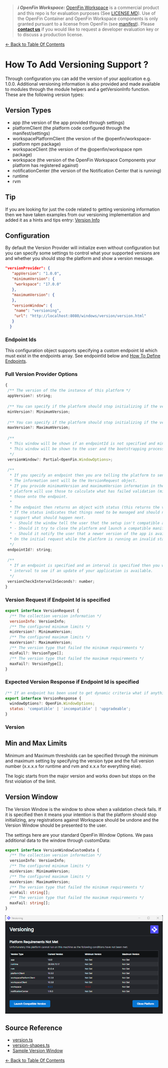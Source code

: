 > **_:information_source: OpenFin Workspace:_** [OpenFin Workspace](https://www.openfin.co/workspace/) is a commercial product and this repo is for evaluation purposes (See [LICENSE.MD](../LICENSE.MD)). Use of the OpenFin Container and OpenFin Workspace components is only granted pursuant to a license from OpenFin (see [manifest](../public/manifest.fin.json)). Please [**contact us**](https://www.openfin.co/workspace/poc/) if you would like to request a developer evaluation key or to discuss a production license.

[<- Back to Table Of Contents](../README.md)

# How To Add Versioning Support ?

Through configuration you can add the version of your application e.g. 1.0.0. Additional versioning information is also provided and made available to modules through the module helpers and a getVersionInfo function. These are the following version types:

## Version Types

- app (the version of the app provided through settings)
- platformClient (the platform code configured through the manifest/settings)
- workspacePlatformClient (the version of the @openfin/workspace-platform npm package)
- workspaceClient (the version of the @openfin/workspace npm package)
- workspace (the version of the OpenFin Workspace Components your platform has registered against)
- notificationCenter (the version of the Notification Center that is running)
- runtime
- rvm

## Tip

If you are looking for just the code related to getting versioning information then we have taken examples from our versioning implementation and added it as a hints and tips entry: [Version Info](../../hints-and-tips/docs/version-info.md)

## Configuration

By default the Version Provider will initialize even without configuration but you can specify some settings to control what your supported versions are and whether you should stop the platform and show a version message.

```json
"versionProvider": {
   "appVersion": "1.0.0",
   "minimumVersion": {
    "workspace": "17.0.0"
   },
   "maximumVersion": {
   },
   "versionWindow": {
    "name": "versioning",
    "url": "http://localhost:8080/windows/version/version.html"
   }
  }
```

### Endpoint Ids

This configuration object supports specifying a custom endpoint Id which must exist in the endpoints array. See endpointId below and [How To Define Endpoints](./how-to-define-endpoints.md).

### Full Version Provider Options

```javascript
{
 /** The version of the the instance of this platform */
 appVersion?: string;

 /** You can specify if the platform should stop initializing if the version is less than any of the specified minimum versions */
 minVersion?: MinimumVersion;

 /** You can specify if the platform should stop initializing if the version is more than any of the specified maximum versions */
 maxVersion?: MaximumVersion;

 /**
  * This window will be shown if an endpointId is not specified and min and max criteria has been specified and has not been met.
  * This window will be shown to the user and the bootstrapping process will be stopped.
  */
 versionWindow?: Partial<OpenFin.WindowOptions>;

 /**
  * If you specify an endpoint then you are telling the platform to send information to this endpoint.
  * The information sent will be the VersionRequest object.
  * If you provide minimumVersion and maximumVersion information in the settings then the
  * platform will use those to calculate what has failed validation (minimum and/or maximum) and pass
  * those onto the endpoint.
  *
  * The endpoint then returns an object with status (this returns the version info you sent, the min/max rules and what has failed. The failures indicate the state of the platform.).
  * If the status indicates that things need to be managed and should not proceed they will have a windowOptions property. This should be launched and that window will be built to
  * support what should happen next.
  * - Should the window tell the user that the setup isn't compatible and offer to shut down the platform?
  * - Should it try to close the platform and launch a compatible manifest?
  * - Should it notify the user that a newer version of the app is available and that they should restart?
  * On the initial request while the platform is running an invalid status will result in the bootstrapping stopping.
  */
 endpointId?: string;

 /**
  * If an endpoint is specified and an interval is specified then you want the platform to call this endpoint on an
  * interval to see if an update of your application is available.
  */
 versionCheckIntervalInSeconds?: number;
}
```

### Version Request if Endpoint Id is specified

```javascript
export interface VersionRequest {
  /** The collection version information */
  versionInfo: VersionInfo;
  /** The configured minimum limits */
  minVersion?: MinimumVersion;
  /** The configured maximum limits */
  maxVersion?: MaximumVersion;
  /** The version type that failed the minimum requirements */
  minFail?: VersionType[];
  /** The version type that failed the maximum requirements */
  maxFail?: VersionType[];
}
```

### Expected Version Response if Endpoint Id is specified

```javascript
/** If an endpoint has been used to get dynamic criteria what if anything has been the response. */
export interface VersionResponse {
  windowOptions?: OpenFin.WindowOptions;
  status: 'compatible' | 'incompatible' | 'upgradeable';
}
```

### Version

## Min and Max Limits

Minimum and Maximum thresholds can be specified through the minimum and maximum setting by specifying the version type and the full version number (x.x.x.x for runtime and rvm and x.x.x for everything else).

The logic starts from the major version and works down but stops on the first violation of the limit.

## Version Window

The Version Window is the window to show when a validation check fails. If it is specified then it means your intention is that the platform should stop initializing, any registrations against Workspace should be undone and the Version Window should be presented to the user.

The settings here are your standard OpenFin Window Options. We pass additional data to the window through customData:

```typescript
export interface VersionWindowCustomData {
  /** The collection version information */
  versionInfo: VersionInfo;
  /** The configured minimum limits */
  minVersion: MinimumVersion;
  /** The configured maximum limits */
  maxVersion: MaximumVersion;
  /** The version type that failed the minimum requirements */
  minFail: string[];
  /** The version type that failed the maximum requirements */
  maxFail: string[];
}
```

![Example Version Window](./assets/version-window.png)

## Source Reference

- [version.ts](../client/src/framework/version.ts)
- [version-shapes.ts](../client/src/framework/shapes/version-shapes.ts)
- [Sample Version Window](../public/windows/version)

[<- Back to Table Of Contents](../README.md)
